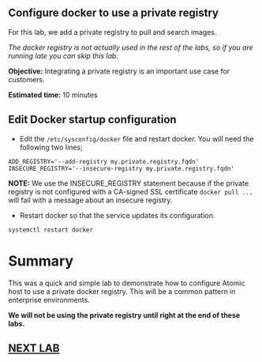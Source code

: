 ## Configure docker to use a private registry

For this lab, we add a private registry to pull and search images.

*The docker registry is not actually used in the rest of the labs, so if you are running late you can skip this lab.*

**Objective:** Integrating a private registry is an important use case for customers. 

**Estimated time:** 10 minutes

## Edit Docker startup configuration

* Edit the `/etc/sysconfig/docker` file and restart docker. You will need the following two lines;

```
ADD_REGISTRY='--add-registry my.private.registry.fqdn'
INSECURE_REGISTRY='--insecure-registry my.private.registry.fqdn'
```

**NOTE:** We use the INSECURE_REGISTRY statement because if the private
registry is not configured with a CA-signed SSL
certificate `docker pull ...` will fail with a message about an insecure
registry. 

* Restart docker so that the service updates its configuration.

```
systemctl restart docker
```

# Summary

This was a quick and simple lab to demonstrate how to configure Atomic host to use
a private docker registry. This will be a common pattern in enterprise
environments.

**We will not be using the private registry until right at the end of these
labs.** 

## [NEXT LAB](atomicDockerLVM.md)
